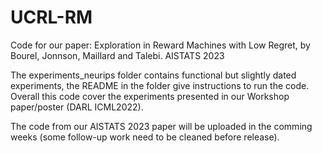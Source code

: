 # UCRL-RM
Code for our paper: Exploration in Reward Machines with Low Regret, by Bourel, Jonnson, Maillard and Talebi. AISTATS 2023

The experiments_neurips folder contains functional but slightly dated experiments, the README in the folder give instructions to run the code.
Overall this code cover the experiments presented in our Workshop paper/poster (DARL ICML2022).

The code from our AISTATS 2023 paper will be uploaded in the comming weeks (some follow-up work need to be cleaned before release).

